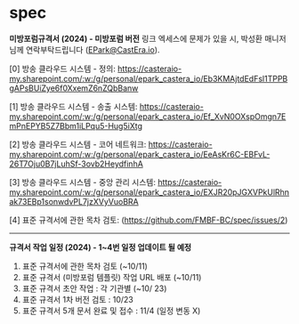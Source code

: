 # spec

**미방포럼규격서 (2024) - 미방포럼 버전**
링크 엑세스에 문제가 있을 시, 박성환 매니저님께 연락부탁드립니다 (EPark@CastEra.io).

[0] 방송 클라우드 시스템 - 정의:
https://casteraio-my.sharepoint.com/:w:/g/personal/epark_castera_io/Eb3KMAjtdEdFsl1TPPBgAPsBUiZye6f0XxemZ6nZQbBanw

[1] 방송 클라우드 시스템 - 송출 시스템:
https://casteraio-my.sharepoint.com/:w:/g/personal/epark_castera_io/Ef_XvN0OXspOmgn7EmPnEPYB5Z7Bbm1iLPqu5-Hug5iXtg

[2] 방송 클라우드 시스템 - 코어 네트워크: 
https://casteraio-my.sharepoint.com/:w:/g/personal/epark_castera_io/EeAsKr6C-EBFvL-26T7Oju0B7jLuhSf-3ovb2HeydfinhA

[3] 방송 클라우드 시스템 - 중앙 관리 시스템:
https://casteraio-my.sharepoint.com/:w:/g/personal/epark_castera_io/EXJR20pJGXVPkUlRhnak73EBp1sonwdvPL7jzXVyVuoBRA

[4] 표준 규격서에 관한 목차 검토:
(https://github.com/FMBF-BC/spec/issues/2)

--------

**규격서 작업 일정 (2024) - 1~4번 일정 업데이트 될 예정**

1. 표준 규격서에 관한 목차 검토       (~10/11)
2. 표준 규격서 (미방포럼 템플릿) 작업 URL 배포 (~10/11)
3. 표준 규격서 초안 작업 : 각 기관별  (~10/ 23)
4. 표준 규격서 1차 버전 검토 : 10/23
5. 표준 규격서 5개 문서 완료 및 접수 : 11/4 (일정 변동 X)
